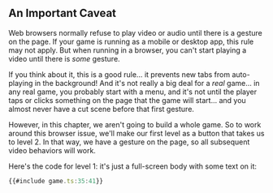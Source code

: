 ## An Important Caveat

Web browsers normally refuse to play video or audio until there is a gesture on
the page.  If your game is running as a mobile or desktop app, this rule may not
apply. But when running in a browser, you can't start playing a video until
there is *some* gesture.

If you think about it, this is a good rule... it prevents new tabs from
auto-playing in the background!  And it's not really a big deal for a *real*
game... in any real game, you probably start with a menu, and it's not until the
player taps or clicks something on the page that the game will start... and you
almost never have a cut scene before that first gesture.

However, in this chapter, we aren't going to build a whole game.  So to work
around this browser issue, we'll make our first level as a button that takes us
to level 2.  In that way, we have a gesture on the page, so all subsequent video
behaviors will work.

Here's the code for level 1: it's just a full-screen body with some text on it:

```typescript
{{#include game.ts:35:41}}
```

